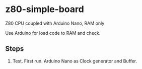 # z80-simple-board
Z80 CPU coupled with Arduino Nano, RAM only

Use Arduino for load code to RAM and check.


## Steps
1. Test. First run. Arduino Nano as Clock generator and Buffer.


